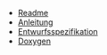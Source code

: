* [Readme](/)
* [Anleitung](/anleitung.md)
* [Entwurfsspezifikation](/entwurfsspezifikation.md)
* <a href="./doxygen/html/index.html">Doxygen</a>
